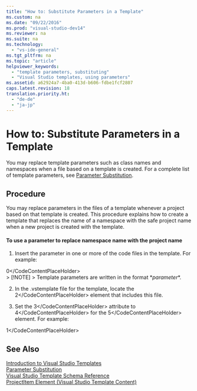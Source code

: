 ```yaml
---
title: "How to: Substitute Parameters in a Template"
ms.custom: na
ms.date: "09/22/2016"
ms.prod: "visual-studio-dev14"
ms.reviewer: na
ms.suite: na
ms.technology: 
  - "vs-ide-general"
ms.tgt_pltfrm: na
ms.topic: "article"
helpviewer_keywords: 
  - "template parameters, substituting"
  - "Visual Studio templates, using parameters"
ms.assetid: a62924a7-4ba0-413d-b606-fdbe1fcf2807
caps.latest.revision: 18
translation.priority.ht: 
  - "de-de"
  - "ja-jp"
---
```

# How to: Substitute Parameters in a Template
You may replace template parameters such as class names and namespaces when a file based on a template is created. For a complete list of template parameters, see [Parameter Substitution](../vs140/template-parameters.md).  
  
## Procedure  
 You may replace parameters in the files of a template whenever a project based on that template is created. This procedure explains how to create a template that replaces the name of a namespace with the safe project name when a new project is created with the template.  
  
#### To use a parameter to replace namespace name with the project name  
  
1.  Insert the parameter in one or more of the code files in the template. For example:  
  
<CodeContentPlaceHolder>0\</CodeContentPlaceHolder>  
    > [!NOTE]
    >  Template parameters are written in the format $*parameter*$.  
  
2.  In the .vstemplate file for the template, locate the <CodeContentPlaceHolder>2\</CodeContentPlaceHolder> element that includes this file.  
  
3.  Set the <CodeContentPlaceHolder>3\</CodeContentPlaceHolder> attribute to <CodeContentPlaceHolder>4\</CodeContentPlaceHolder> for the <CodeContentPlaceHolder>5\</CodeContentPlaceHolder> element. For example:  
  
<CodeContentPlaceHolder>1\</CodeContentPlaceHolder>  
## See Also  
 [Introduction to Visual Studio Templates](../vs140/creating-project-and-item-templates.md)   
 [Parameter Substitution](../vs140/template-parameters.md)   
 [Visual Studio Template Schema Reference](../vs140/visual-studio-template-schema-reference.md)   
 [ProjectItem Element (Visual Studio Template Content)](../vs140/projectitem-element--visual-studio-item-templates-.md)